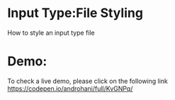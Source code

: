 # Input Type:File Styling
How to style an input type file

# Demo:
To check a live demo, please click on the following link https://codepen.io/androhani/full/KvGNPq/
